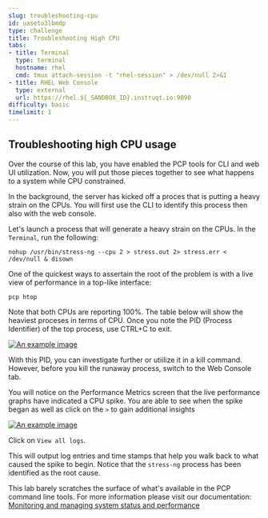 ```yaml
---
slug: troubleshooting-cpu
id: uaseto3lbmdp
type: challenge
title: Troubleshooting High CPU
tabs:
- title: Terminal
  type: terminal
  hostname: rhel
  cmd: tmux attach-session -t "rhel-session" > /dev/null 2>&1
- title: RHEL Web Console
  type: external
  url: https://rhel.${_SANDBOX_ID}.instruqt.io:9090
difficulty: basic
timelimit: 1
---
```

## Troubleshooting high CPU usage

Over the course of this lab, you have enabled the PCP tools for CLI and web UI utilization. Now, you will put those pieces together to see what happens to a system while CPU constrained.

In the background, the server has kicked off a proces that is putting a heavy strain on the CPUs. You will first use the CLI to identify this process then also with the web console.

Let's launch a process that will generate a heavy strain on the CPUs. In the `Terminal`, run the following:

```bash,run
nohup /usr/bin/stress-ng --cpu 2 > stress.out 2> stress.err < /dev/null & disown
```

One of the quickest ways to assertain the root of the problem is with a live view of performance in a top-like interface:

```bash,run
pcp htop
```

Note that both CPUs are reporting 100%. The table below will show the heaviest proceses in terms of CPU. Once you note the PID (Process Identifier) of the top process, use CTRL+C to exit.

<a href="#1">
 <img alt="An example image" src="../assets/htop.png" />
</a>

<a href="#" class="lightbox" id="1">
 <img alt="An example image" src="../assets/htop.png" />
</a>

With this PID, you can investigate further or utiilize it in a kill command. However, before you kill the runaway process, switch to the Web Console tab.

You will notice on the Performance Metrics screen that the live performance graphs have indicated a CPU spike. You are able to see when the spike began as well as click on the `>` to gain additional insights

<a href="#2">
 <img alt="An example image" src="../assets/cpu_spike.png" />
</a>

<a href="#" class="lightbox" id="2">
 <img alt="An example image" src="../assets/cpu_spike.png" />
</a>

Click on `View all logs`.

This will output log entries and time stamps that help you walk back to what caused the spike to begin. Notice that the `stress-ng` process has been identified as the root cause.

This lab barely scratches the surface of what's available in the PCP command line tools. For more information please visit our documentation: [Monitoring and managing system status and performance](https://access.redhat.com/documentation/gu-in/red_hat_enterprise_linux/9/html/monitoring_and_managing_system_status_and_performance/setting-up-pcp_monitoring-and-managing-system-status-and-performance#doc-wrapper)

<style>
.lightbox {
  display: none;
  position: fixed;
  justify-content: center;
  align-items: center;
  z-index: 999;
  top: 0;
  left: 0;
  right: 0;
  bottom: 0;
  padding: 1rem;
  background: rgba(0, 0, 0, 0.8);
}

.lightbox:target {
  display: flex;
}

.lightbox img {
  max-height: 100%;
}
</style>
